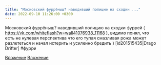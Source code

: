 ```yaml
---
title: "Московский фуррёныш? наводивший полицию на сходки ..."
date: 2022-09-10 11:26:00 +0300
---
```


Московский фуррёныш? наводивший полицию на сходки фуррей ( https://vk.com/whiteflash?w=wall41076938_11168 ), видимо понял, что есть не нулевая перспектива что его тупая смазливая рожа может разлететься и начал истерить и усиленно бредить )
[id201515435|Drago Drifter]
#фурри


[Вложение](/assets/vk_photos/3/LSzQmw62e5E.jpg)
[Вложение](/assets/vk_photos/4/1GUzIB2aiUw.jpg)
